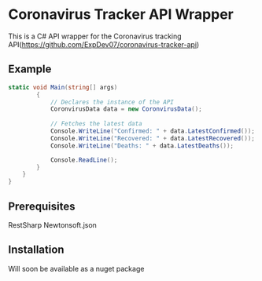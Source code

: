 # Coronavirus Tracker API Wrapper
This is a C# API wrapper for the Coronavirus tracking API(https://github.com/ExpDev07/coronavirus-tracker-api)

## Example
```c#
static void Main(string[] args)
        {
            // Declares the instance of the API
            CoronvirusData data = new CoronvirusData();
            
            // Fetches the latest data
            Console.WriteLine("Confirmed: " + data.LatestConfirmed());
            Console.WriteLine("Recovered: " + data.LatestRecovered());
            Console.WriteLine("Deaths: " + data.LatestDeaths());

            Console.ReadLine();
        }
    }
}
```
## Prerequisites
RestSharp
Newtonsoft.json

## Installation
Will soon be available as a nuget package